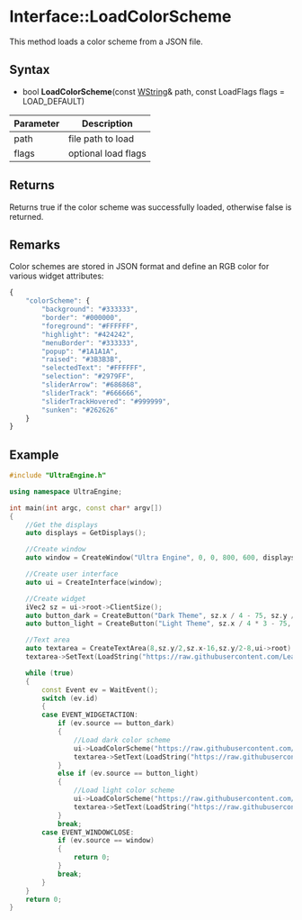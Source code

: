 # Interface::LoadColorScheme

This method loads a color scheme from a JSON file.

## Syntax

- bool **LoadColorScheme**(const [WString](WString.md)& path, const LoadFlags flags = LOAD_DEFAULT)

| Parameter | Description |
|---|---|
| path | file path to load |
| flags | optional load flags |

## Returns

Returns true if the color scheme was successfully loaded, otherwise false is returned.

## Remarks

Color schemes are stored in JSON format and define an RGB color for various widget attributes:

```javascript
{
	"colorScheme": {
		"background": "#333333",
		"border": "#000000",
		"foreground": "#FFFFFF",
		"highlight": "#424242",
		"menuBorder": "#333333",
		"popup": "#1A1A1A",
		"raised": "#3B3B3B",
		"selectedText": "#FFFFFF",
		"selection": "#2979FF",
		"sliderArrow": "#686868",
		"sliderTrack": "#666666",
		"sliderTrackHovered": "#999999",
		"sunken": "#262626"
	}
}
```

## Example

```c++
#include "UltraEngine.h"

using namespace UltraEngine;

int main(int argc, const char* argv[])
{
    //Get the displays
    auto displays = GetDisplays();

    //Create window
    auto window = CreateWindow("Ultra Engine", 0, 0, 800, 600, displays[0]);

    //Create user interface
    auto ui = CreateInterface(window);

    //Create widget
    iVec2 sz = ui->root->ClientSize();
    auto button_dark = CreateButton("Dark Theme", sz.x / 4 - 75, sz.y / 4 - 15, 150, 30, ui->root);
    auto button_light = CreateButton("Light Theme", sz.x / 4 * 3 - 75, sz.y / 4 - 15, 150, 30, ui->root);

    //Text area
    auto textarea = CreateTextArea(8,sz.y/2,sz.x-16,sz.y/2-8,ui->root);
    textarea->SetText(LoadString("https://raw.githubusercontent.com/Leadwerks/Documentation/master/Assets/Themes/dark.json"));

    while (true)
    {
        const Event ev = WaitEvent();
        switch (ev.id)
        {
        case EVENT_WIDGETACTION:
            if (ev.source == button_dark)
            {
                //Load dark color scheme
                ui->LoadColorScheme("https://raw.githubusercontent.com/Leadwerks/Documentation/master/Assets/Themes/dark.json");
                textarea->SetText(LoadString("https://raw.githubusercontent.com/Leadwerks/Documentation/master/Assets/Themes/dark.json"));
            }
            else if (ev.source == button_light)
            {
                //Load light color scheme
                ui->LoadColorScheme("https://raw.githubusercontent.com/Leadwerks/Documentation/master/Assets/Themes/light.json");
                textarea->SetText(LoadString("https://raw.githubusercontent.com/Leadwerks/Documentation/master/Assets/Themes/light.json"));
            }
            break;
        case EVENT_WINDOWCLOSE:
            if (ev.source == window)
            {
                return 0;
            }
            break;
        }
    }
    return 0;
}
```

